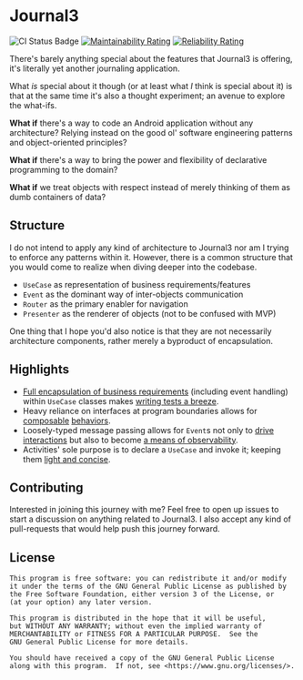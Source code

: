 # Journal3

![CI Status Badge](https://github.com/MrHadiSatrio/Journal3/actions/workflows/ci.yaml/badge.svg) [![Maintainability Rating](https://sonarcloud.io/api/project_badges/measure?project=MrHadiSatrio_Journal3&metric=sqale_rating)](https://sonarcloud.io/summary/new_code?id=MrHadiSatrio_Journal3) [![Reliability Rating](https://sonarcloud.io/api/project_badges/measure?project=MrHadiSatrio_Journal3&metric=reliability_rating)](https://sonarcloud.io/summary/new_code?id=MrHadiSatrio_Journal3)

There's barely anything special about the features that Journal3 is offering,
it's literally yet another journaling application.

What _is_ special about it though (or at least what *I* think is special about
it) is that at the same time it's also a thought experiment; an avenue to
explore the what-ifs.

**What if** there's a way to code an Android application without any
architecture? Relying instead on the good ol' software engineering patterns
and object-oriented principles?

**What if** there's a way to bring the power and flexibility of declarative
programming to the domain?

**What if** we treat objects with respect instead of merely thinking of them
as dumb containers of data?

## Structure

I do not intend to apply any kind of architecture to Journal3 nor am I trying
to enforce any patterns within it. However, there is a common structure that
you would come to realize when diving deeper into the codebase.

- `UseCase` as representation of business requirements/features
- `Event` as the dominant way of inter-objects communication
- `Router` as the primary enabler for navigation
- `Presenter` as the renderer of objects (not to be confused with MVP)

One thing that I hope you'd also notice is that they are not necessarily
architecture components, rather merely a byproduct of encapsulation.

## Highlights

- [Full encapsulation of business requirements](app-kmm-journal3/src/commonMain/kotlin/com/hadisatrio/apps/kotlin/journal3/story/EditAStoryUseCase.kt)
  (including event handling) within `UseCase` classes makes [writing tests a breeze](app-kmm-journal3/src/commonTest/kotlin/com/hadisatrio/apps/kotlin/journal3/story/EditAStoryUseCaseTest.kt).
- Heavy reliance on interfaces at program boundaries allows for [composable](app-kmm-journal3/src/commonMain/kotlin/com/hadisatrio/apps/kotlin/journal3/story/cache/CachingStoriesPresenter.kt)
  [behaviors](app-kmm-journal3/src/commonTest/kotlin/com/hadisatrio/apps/kotlin/journal3/story/SelfPopulatingStories.kt).
- Loosely-typed message passing allows for `Event`s not only to [drive interactions](lib-kmm-foundation/src/androidMain/kotlin/com/hadisatrio/libs/android/foundation/widget/EditTextInputEventSource.kt)
  but also to become [a means of observability](lib-kmm-foundation/src/androidMain/kotlin/com/hadisatrio/libs/android/foundation/os/SystemLog.kt).
- Activities' sole purpose is to declare a `UseCase` and invoke it; keeping them
  [light and concise](app-android-journal3/src/main/kotlin/com/hadisatrio/apps/android/journal3/story/EditAStoryActivity.kt).

## Contributing

Interested in joining this journey with me? Feel free to open up issues to
start a discussion on anything related to Journal3. I also accept any kind
of pull-requests that would help push this journey forward.

## License

```
This program is free software: you can redistribute it and/or modify
it under the terms of the GNU General Public License as published by
the Free Software Foundation, either version 3 of the License, or
(at your option) any later version.

This program is distributed in the hope that it will be useful,
but WITHOUT ANY WARRANTY; without even the implied warranty of
MERCHANTABILITY or FITNESS FOR A PARTICULAR PURPOSE.  See the
GNU General Public License for more details.

You should have received a copy of the GNU General Public License
along with this program.  If not, see <https://www.gnu.org/licenses/>.
```
